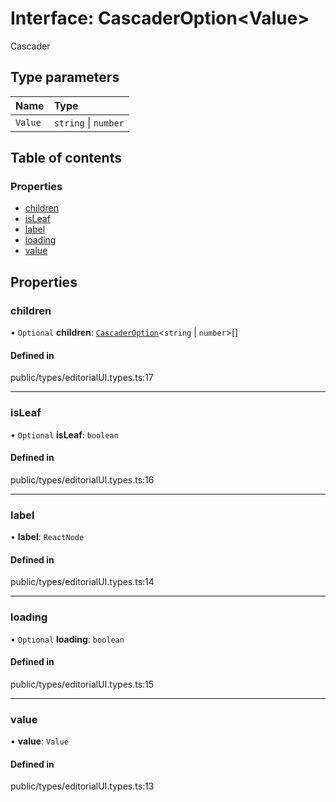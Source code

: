 # Interface: CascaderOption<Value\>

Cascader

## Type parameters

| Name | Type |
| :------ | :------ |
| `Value` | `string` \| `number` |

## Table of contents

### Properties

- [children](../wiki/CascaderOption#children)
- [isLeaf](../wiki/CascaderOption#isleaf)
- [label](../wiki/CascaderOption#label)
- [loading](../wiki/CascaderOption#loading)
- [value](../wiki/CascaderOption#value)

## Properties

### children

• `Optional` **children**: [`CascaderOption`](../wiki/CascaderOption)<`string` \| `number`\>[]

#### Defined in

public/types/editorialUI.types.ts:17

___

### isLeaf

• `Optional` **isLeaf**: `boolean`

#### Defined in

public/types/editorialUI.types.ts:16

___

### label

• **label**: `ReactNode`

#### Defined in

public/types/editorialUI.types.ts:14

___

### loading

• `Optional` **loading**: `boolean`

#### Defined in

public/types/editorialUI.types.ts:15

___

### value

• **value**: `Value`

#### Defined in

public/types/editorialUI.types.ts:13
